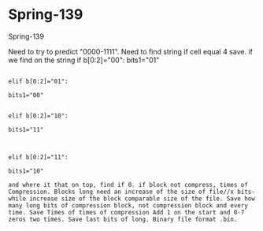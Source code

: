 # Spring-139
Spring-139

Need to try to predict "0000-1111". Need to find string if cell equal 4 save. if we find on the string 
                                                                                    if b[0:2]="00":	
                                                                                        bits1="01"

                                                                                    elif b[0:2]="01":	
                                                                                        bits1="00"
                                                                                    
                                                                                    elif b[0:2]="10":	
                                                                                        bits1="11"


                                                                                    elif b[0:2]="11":	
                                                                                        bits1="10"
                                                                                        and where it that on top, find if 0. if block not compress, times of Compression. Blocks long need an increase of the size of file//x bits-while increase size of the block comparable size of the file. Save how many long bits of compression block, not compression block and every time. Save Times of times of compression Add 1 on the start and 0-7 zeros two times. Save last bits of long. Binary file format .bin.


